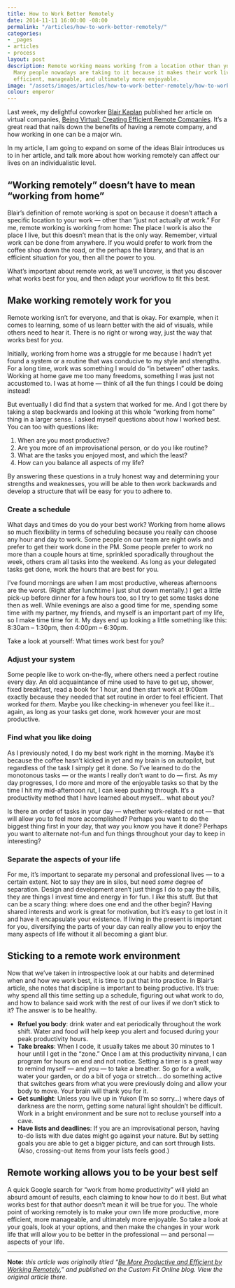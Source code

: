 ```yaml
---
title: How to Work Better Remotely
date: 2014-11-11 16:00:00 -08:00
permalink: "/articles/how-to-work-better-remotely/"
categories:
- _pages
- articles
- process
layout: post
description: Remote working means working from a location other than your office.
  Many people nowadays are taking to it because it makes their work lives more productive,
  efficient, manageable, and ultimately more enjoyable.
image: "/assets/images/articles/how-to-work-better-remotely/how-to-work-better-remotely.png"
colour: emperor
---
```


Last week, my delightful coworker [Blair Kaplan](https://twitter.com/blairkaplanpr) published her article on virtual companies, [Being Virtual: Creating Efficient Remote Companies](http://customfitonline.com/news/2014/11/6/being-virtual-creating-efficient-companies/). It’s a great read that nails down the benefits of having a remote company, and how working in one can be a major win.

In my article, I am going to expand on some of the ideas Blair introduces us to in her article, and talk more about how working remotely can affect our lives on an individualistic level.

## “Working remotely” doesn’t have to mean “working from home”

Blair’s definition of remote working is spot on because it doesn’t attach a specific location to your work — other than “just not actually *at* work.” For me, remote working is working from home: The place I work is also the place I live, but this doesn’t mean that is the only way. Remember, virtual work can be done from anywhere. If you would prefer to work from the coffee shop down the road, or the perhaps the library, and that is an efficient situation for you, then all the power to you.

What’s important about remote work, as we’ll uncover, is that you discover what works best for you, and then adapt your workflow to fit this best.

## Make working remotely work for you

Remote working isn’t for everyone, and that is okay. For example, when it comes to learning, some of us learn better with the aid of visuals, while others need to hear it. There is no right or wrong way, just the way that works best for *you*.

Initially, working from home was a struggle for me because I hadn’t yet found a system or a routine that was conducive to my style and strengths. For a long time, work was something I would do “in between” other tasks. Working at home gave me too many freedoms, something I was just not accustomed to. I was at home — think of all the fun things I could be doing instead!

But eventually I did find that a system that worked for me. And I got there by taking a step backwards and looking at this whole “working from home” thing in a larger sense. I asked myself questions about how I worked best. You can too with questions like:

1. When are you most productive?
2. Are you more of an improvisational person, or do you like routine?
3. What are the tasks you enjoyed most, and which the least?
4. How can you balance all aspects of my life?

By answering these questions in a truly honest way and determining your strengths and weaknesses, you will be able to then work backwards and develop a structure that will be easy for you to adhere to.

### Create a schedule

What days and times do you do your best work? Working from home allows so much flexibility in terms of scheduling because you really can choose any hour and day to work. Some people on our team are night owls and prefer to get their work done in the PM. Some people prefer to work no more than a couple hours at time, sprinkled sporadically throughout the week, others cram all tasks into the weekend. As long as your delegated tasks get done, work the hours that are best for you.

I’ve found mornings are when I am most productive, whereas afternoons are the worst. (Right after lunchtime I just shut down mentally.) I get a little pick-up before dinner for a few hours too, so I try to get some tasks done then as well. While evenings are also a good time for me, spending some time with my partner, my friends, and myself is an important part of my life, so I make time time for it. My days end up looking a little something like this: 8:30am – 1:30pm, then 4:00pm – 6:30pm.

Take a look at yourself: What times work best for you?

### Adjust your system

Some people like to work on-the-fly, where others need a perfect routine every day. An old acquaintance of mine used to have to get up, shower, fixed breakfast, read a book for 1 hour, and then start work at 9:00am exactly because they needed that set routine in order to feel efficient. That worked for *them*. Maybe you like checking-in whenever you feel like it… again, as long as your tasks get done, work however your are most productive.

### Find what you like doing

As I previously noted, I do my best work right in the morning. Maybe it’s because the coffee hasn’t kicked in yet and my brain is on autopilot, but regardless of the task I simply get it done. So I’ve learned to do the monotonous tasks — or the wants I really don’t want to do — first. As my day progresses, I do more and more of the enjoyable tasks so that by the time I hit my mid-afternoon rut, I can keep pushing through. It’s a productivity method that I have learned about myself… what about you?

Is there an order of tasks in your day — whether work-related or not — that will allow you to feel more accomplished? Perhaps you want to do the biggest thing first in your day, that way you know you have it done? Perhaps you want to alternate not-fun and fun things throughout your day to keep in interesting?

### Separate the aspects of your life

For me, it’s important to separate my personal and professional lives — to a certain extent. Not to say they are in silos, but need *some* degree of separation. Design and development aren’t just things I do to pay the bills, they are things I invest time and energy in for fun. I *like* this stuff. But that can be a scary thing: where does one end and the other begin? Having shared interests and work is great for motivation, but it’s easy to get lost in it and have it encapsulate your existence. If living in the present is important for you, diversifying the parts of your day can really allow you to enjoy the many aspects of life without it all becoming a giant blur.

## Sticking to a remote work environment

Now that we’ve taken in introspective look at our habits and determined when and how we work best, it is time to put that into practice. In Blair’s article, she notes that discipline is important to being productive. It’s true: why spend all this time setting up a schedule, figuring out what work to do, and how to balance said work with the rest of our lives if we don’t stick to it? The answer is to be healthy.

*   **Refuel you body**: drink water and eat periodically throughout the work shift. Water and food will help keep you alert and focused during your peak productivity hours.
*   **Take breaks**: When I code, it usually takes me about 30 minutes to 1 hour until I get in the “zone.” Once I am at this productivity nirvana, I can program for hours on end and not notice. Setting a timer is a great way to remind myself — and you — to take a breather. So go for a walk, water your garden, or do a bit of yoga or stretch… do something active that switches gears from what you were previously doing and allow your body to move. Your brain will thank you for it.
*   **Get sunlight**: Unless you live up in Yukon (I’m so sorry…) where days of darkness are the norm, getting some natural light shouldn’t be difficult. Work in a bright environment and be sure not to recluse yourself into a cave.
*   **Have lists and deadlines**: If you are an improvisational person, having to-do lists with due dates might go against your nature. But by setting goals you are able to get a bigger picture, and can sort through lists. (Also, crossing-out items from your lists feels good.)

## Remote working allows you to be your best self

A quick Google search for “work from home productivity” will yield an absurd amount of results, each claiming to know how to do it best. But what works best for that author doesn’t mean it will be true for you. The whole point of working remotely is to make your own life more productive, more efficient, more manageable, and ultimately more enjoyable. So take a look at your goals, look at your options, and then make the changes in your work life that will allow you to be better in the professional — and personal — aspects of your life.

***

**Note:** *this article was originally titled “[Be More Productive and Efficient by Working Remotely](http://customfitonline.com/news/2014/11/12/remote-work-be-more-productive-and-efficient/),” and published on the Custom Fit Online blog. View the original article there.*
